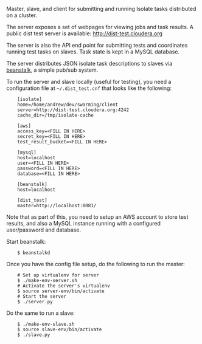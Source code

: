 Master, slave, and client for submitting and running Isolate tasks distributed on a cluster.

The server exposes a set of webpages for viewing jobs and task results. A public dist test server is available: http://dist-test.cloudera.org

The server is also the API end point for submitting tests and coordinates running test tasks on slaves. Task state is kept in a MySQL database.

The server distributes JSON isolate task descriptions to slaves via [beanstalk](http://kr.github.io/beanstalkd/), a simple pub/sub system.

To run the server and slave locally (useful for testing), you need a configuration file at `~/.dist_test.cnf` that looks like the following:

        [isolate]
        home=/home/andrew/dev/swarming/client
        server=http://dist-test.cloudera.org:4242
        cache_dir=/tmp/isolate-cache

        [aws]
        access_key=<FILL IN HERE>
        secret_key=<FILL IN HERE>
        test_result_bucket=<FILL IN HERE>

        [mysql]
        host=localhost
        user=<FILL IN HERE>
        password=<FILL IN HERE>
        database=<FILL IN HERE>

        [beanstalk]
        host=localhost

        [dist_test]
        master=http://localhost:8081/

Note that as part of this, you need to setup an AWS account to store test results, and also a MySQL instance running with a configured user/password and database.

Start beanstalk:

        $ beanstalkd

Once you have the config file setup, do the following to run the master:

        # Set up virtualenv for server
        $ ./make-env-server.sh
        # Activate the server's virtualenv
        $ source server-env/bin/activate
        # Start the server
        $ ./server.py

Do the same to run a slave:

        $ ./make-env-slave.sh
        $ source slave-env/bin/activate
        $ ./slave.py
